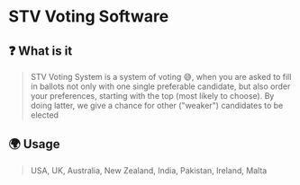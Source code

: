 # STV Voting Software

## :question: What is it
> STV Voting System is a system of voting :sweat_smile:, when you are asked to fill in ballots not only with one single preferable candidate, but also order your preferences, starting with the top (most likely to choose). By doing latter, we give a chance for other ("weaker") candidates to be elected

## :earth_africa: Usage
> USA, UK, Australia, New Zealand, India, Pakistan, Ireland, Malta

